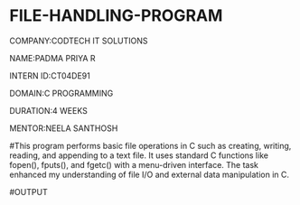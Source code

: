 # FILE-HANDLING-PROGRAM

COMPANY:CODTECH IT SOLUTIONS

NAME:PADMA PRIYA R 

INTERN ID:CT04DE91

DOMAIN:C PROGRAMMING

DURATION:4 WEEKS

MENTOR:NEELA SANTHOSH

#This program performs basic file operations in C such as creating, writing, reading, and appending to a text file. It uses standard C functions like fopen(), fputs(), and fgetc() with a menu-driven interface. The task enhanced my understanding of file I/O and external data manipulation in C.

#OUTPUT
